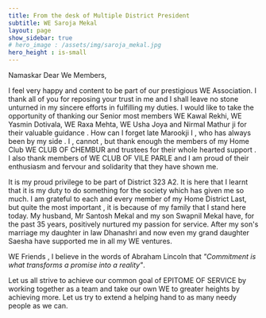 ```yaml
---
title: From the desk of Multiple District President
subtitle: WE Saroja Mekal
layout: page
show_sidebar: true
# hero_image : /assets/img/saroja_mekal.jpg
hero_height : is-small
---
```


Namaskar Dear We Members,

I feel very happy and content to be part of our prestigious WE Association. I thank all of you for reposing your trust in me and I shall leave no stone unturned in my sincere efforts in fulfilling my duties. I would like to take the opportunity of thanking our Senior most members WE Kawal Rekhi, WE Yasmin Dotivala, WE Raxa Mehta, WE Usha Joya and Nirmal Mathur ji for their valuable guidance . How can I forget late Marookji I , who has always been by my side . I , cannot , but thank enough the members of my Home Club WE CLUB OF CHEMBUR and trustees for their whole hearted support . I also thank members of WE CLUB OF VILE PARLE and I am proud of their enthusiasm and fervour and solidarity that they have shown me.

It is my proud privilege to be part of District 323 A2. It is here that I learnt that it is my duty to do something for the society which has given me so much. I am grateful to each and every member of my Home District Last, but quite the most important , it is because of my family that I stand here today. My husband, Mr Santosh Mekal and my son Swapnil Mekal have, for the past 35 years, positively nurtured my passion for service. After my son's marriage my daughter in law Dhanashri and now even my grand daughter Saesha have supported me in all my WE ventures. 

WE Friends , I believe in the words of Abraham Lincoln that _"Commitment is what transforms a promise into a reality"_.

Let us all strive to achieve our common goal of EPITOME OF SERVICE by working together as a team and take our own WE to greater heights by achieving more. Let us try to extend a helping hand to as many needy people as we can.
